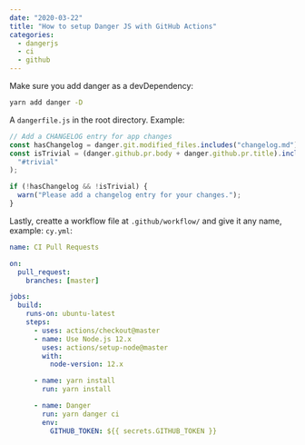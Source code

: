 ```yaml
---
date: "2020-03-22"
title: "How to setup Danger JS with GitHub Actions"
categories:
  - dangerjs
  - ci
  - github
---
```


Make sure you add danger as a devDependency:

```sh
yarn add danger -D
```

A `dangerfile.js` in the root directory. Example:

```js
// Add a CHANGELOG entry for app changes
const hasChangelog = danger.git.modified_files.includes("changelog.md");
const isTrivial = (danger.github.pr.body + danger.github.pr.title).includes(
  "#trivial"
);

if (!hasChangelog && !isTrivial) {
  warn("Please add a changelog entry for your changes.");
}
```

Lastly, creatte a workflow file at `.github/workflow/` and give it any name, example: `cy.yml`:

```yml
name: CI Pull Requests

on:
  pull_request:
    branches: [master]

jobs:
  build:
    runs-on: ubuntu-latest
    steps:
      - uses: actions/checkout@master
      - name: Use Node.js 12.x
        uses: actions/setup-node@master
        with:
          node-version: 12.x

      - name: yarn install
        run: yarn install

      - name: Danger
        run: yarn danger ci
        env:
          GITHUB_TOKEN: ${{ secrets.GITHUB_TOKEN }}
```
